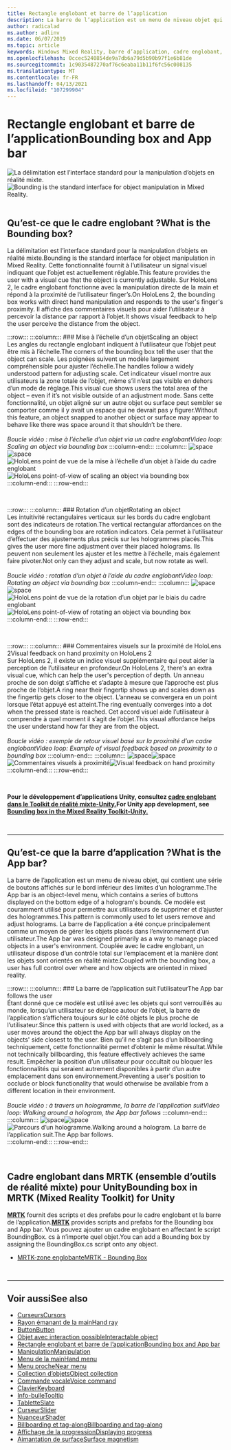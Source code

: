 ```yaml
---
title: Rectangle englobant et barre de l’application
description: La barre de l’application est un menu de niveau objet qui contient une série de boutons qui s’affichent sur le bord inférieur des limites d’un hologramme.
author: radicalad
ms.author: adlinv
ms.date: 06/07/2019
ms.topic: article
keywords: Windows Mixed Reality, barre d’application, cadre englobant, casque de réalité mixte, casque de réalité mixte, casque de réalité virtuelle, HoloLens, MRTK, boîte à outils de réalité mixte
ms.openlocfilehash: 0ccec5240854de9a7db6a79d5b90b97f1e6b81de
ms.sourcegitcommit: 1c9035487270af76c6eaba11b11f6fc56c008135
ms.translationtype: MT
ms.contentlocale: fr-FR
ms.lasthandoff: 04/13/2021
ms.locfileid: "107299904"
---
```

# <a name="bounding-box-and-app-bar"></a><span data-ttu-id="78ca6-104">Rectangle englobant et barre de l’application</span><span class="sxs-lookup"><span data-stu-id="78ca6-104">Bounding box and App bar</span></span>
<span data-ttu-id="78ca6-105">![La délimitation est l’interface standard pour la manipulation d’objets en réalité mixte.](images/UX_Hero_BoundingBox.jpg)</span><span class="sxs-lookup"><span data-stu-id="78ca6-105">![Bounding is the standard interface for object manipulation in Mixed Reality.](images/UX_Hero_BoundingBox.jpg)</span></span><br>
<br>

## <a name="what-is-the-bounding-box"></a><span data-ttu-id="78ca6-106">Qu’est-ce que le cadre englobant ?</span><span class="sxs-lookup"><span data-stu-id="78ca6-106">What is the Bounding box?</span></span>

<span data-ttu-id="78ca6-107">La délimitation est l’interface standard pour la manipulation d’objets en réalité mixte.</span><span class="sxs-lookup"><span data-stu-id="78ca6-107">Bounding is the standard interface for object manipulation in Mixed Reality.</span></span> <span data-ttu-id="78ca6-108">Cette fonctionnalité fournit à l’utilisateur un signal visuel indiquant que l’objet est actuellement réglable.</span><span class="sxs-lookup"><span data-stu-id="78ca6-108">This feature provides the user with a visual cue that the object is currently adjustable.</span></span> <span data-ttu-id="78ca6-109">Sur HoloLens 2, le cadre englobant fonctionne avec la manipulation directe de la main et répond à la proximité de l’utilisateur finger’s.</span><span class="sxs-lookup"><span data-stu-id="78ca6-109">On HoloLens 2, the bounding box works with direct hand manipulation and responds to the user's finger's proximity.</span></span> <span data-ttu-id="78ca6-110">Il affiche des commentaires visuels pour aider l’utilisateur à percevoir la distance par rapport à l’objet.</span><span class="sxs-lookup"><span data-stu-id="78ca6-110">It shows visual feedback to help the user perceive the distance from the object.</span></span>

:::row:::
    :::column:::
        ### <a name="scaling-an-objectbr"></a><span data-ttu-id="78ca6-111">Mise à l’échelle d’un objet</span><span class="sxs-lookup"><span data-stu-id="78ca6-111">Scaling an object</span></span><br>
        <span data-ttu-id="78ca6-112">Les angles du rectangle englobant indiquent à l’utilisateur que l’objet peut être mis à l’échelle.</span><span class="sxs-lookup"><span data-stu-id="78ca6-112">The corners of the bounding box tell the user that the object can scale.</span></span> <span data-ttu-id="78ca6-113">Les poignées suivent un modèle largement compréhensible pour ajuster l’échelle.</span><span class="sxs-lookup"><span data-stu-id="78ca6-113">The handles follow a widely understood pattern for adjusting scale.</span></span> <span data-ttu-id="78ca6-114">Cet indicateur visuel montre aux utilisateurs la zone totale de l’objet, même s’il n’est pas visible en dehors d’un mode de réglage.</span><span class="sxs-lookup"><span data-stu-id="78ca6-114">This visual cue shows users the total area of the object – even if it’s not visible outside of an adjustment mode.</span></span> <span data-ttu-id="78ca6-115">Sans cette fonctionnalité, un objet aligné sur un autre objet ou surface peut sembler se comporter comme il y avait un espace qui ne devrait pas y figurer.</span><span class="sxs-lookup"><span data-stu-id="78ca6-115">Without this feature, an object snapped to another object or surface may appear to behave like there was space around it that shouldn’t be there.</span></span><br>
        <br>
        <span data-ttu-id="78ca6-116">*Boucle vidéo : mise à l’échelle d’un objet via un cadre englobant*</span><span class="sxs-lookup"><span data-stu-id="78ca6-116">*Video loop: Scaling an object via bounding box*</span></span>
    :::column-end:::
        :::column:::
        <span data-ttu-id="78ca6-117">![space](images/spacer-20x582.png)</span><span class="sxs-lookup"><span data-stu-id="78ca6-117">![space](images/spacer-20x582.png)</span></span><br>
       <span data-ttu-id="78ca6-118">![HoloLens point de vue de la mise à l’échelle d’un objet à l’aide du cadre englobant](images/HoloLens2_BoundingBox.gif)</span><span class="sxs-lookup"><span data-stu-id="78ca6-118">![HoloLens point-of-view of scaling an object via bounding box](images/HoloLens2_BoundingBox.gif)</span></span><br>
    :::column-end:::
:::row-end:::

<br>

:::row:::
    :::column:::
        ### <a name="rotating-an-objectbr"></a><span data-ttu-id="78ca6-119">Rotation d’un objet</span><span class="sxs-lookup"><span data-stu-id="78ca6-119">Rotating an object</span></span><br>
        <span data-ttu-id="78ca6-120">Les intuitivité rectangulaires verticaux sur les bords du cadre englobant sont des indicateurs de rotation.</span><span class="sxs-lookup"><span data-stu-id="78ca6-120">The vertical rectangular affordances on the edges of the bounding box are rotation indicators.</span></span> <span data-ttu-id="78ca6-121">Cela permet à l’utilisateur d’effectuer des ajustements plus précis sur les hologrammes placés.</span><span class="sxs-lookup"><span data-stu-id="78ca6-121">This gives the user more fine adjustment over their placed holograms.</span></span> <span data-ttu-id="78ca6-122">Ils peuvent non seulement les ajuster et les mettre à l’échelle, mais également faire pivoter.</span><span class="sxs-lookup"><span data-stu-id="78ca6-122">Not only can they adjust and scale, but now rotate as well.</span></span><br>
        <br>
        <span data-ttu-id="78ca6-123">*Boucle vidéo : rotation d’un objet à l’aide du cadre englobant*</span><span class="sxs-lookup"><span data-stu-id="78ca6-123">*Video loop: Rotating an object via bounding box*</span></span>
    :::column-end:::
        :::column:::
        <span data-ttu-id="78ca6-124">![space](images/spacer-20x582.png)</span><span class="sxs-lookup"><span data-stu-id="78ca6-124">![space](images/spacer-20x582.png)</span></span><br>
       <span data-ttu-id="78ca6-125">![HoloLens point de vue de la rotation d’un objet par le biais du cadre englobant](images/HoloLens2_BoundingBox_Rotate.gif)</span><span class="sxs-lookup"><span data-stu-id="78ca6-125">![HoloLens point-of-view of rotating an object via bounding box](images/HoloLens2_BoundingBox_Rotate.gif)</span></span><br>
    :::column-end:::
:::row-end:::

<br>

:::row:::
    :::column:::
        ### <a name="visual-feedback-on-hand-proximity-on-hololens-2br"></a><span data-ttu-id="78ca6-126">Commentaires visuels sur la proximité de HoloLens 2</span><span class="sxs-lookup"><span data-stu-id="78ca6-126">Visual feedback on hand proximity on HoloLens 2</span></span><br>
        <span data-ttu-id="78ca6-127">Sur HoloLens 2, il existe un indice visuel supplémentaire qui peut aider la perception de l’utilisateur en profondeur.</span><span class="sxs-lookup"><span data-stu-id="78ca6-127">On HoloLens 2, there's an extra visual cue, which can help the user's perception of depth.</span></span> <span data-ttu-id="78ca6-128">Un anneau proche de son doigt s’affiche et s’adapte à mesure que l’approche est plus proche de l’objet.</span><span class="sxs-lookup"><span data-stu-id="78ca6-128">A ring near their fingertip shows up and scales down as the fingertip gets closer to the object.</span></span> <span data-ttu-id="78ca6-129">L’anneau se convergera en un point lorsque l’état appuyé est atteint.</span><span class="sxs-lookup"><span data-stu-id="78ca6-129">The ring eventually converges into a dot when the pressed state is reached.</span></span> <span data-ttu-id="78ca6-130">Cet accord visuel aide l’utilisateur à comprendre à quel moment il s’agit de l’objet.</span><span class="sxs-lookup"><span data-stu-id="78ca6-130">This visual affordance helps the user understand how far they are from the object.</span></span><br>
        <br>
        <span data-ttu-id="78ca6-131">*Boucle vidéo : exemple de retour visuel basé sur la proximité d’un cadre englobant*</span><span class="sxs-lookup"><span data-stu-id="78ca6-131">*Video loop: Example of visual feedback based on proximity to a bounding box*</span></span>
    :::column-end:::
        :::column:::
        <span data-ttu-id="78ca6-132">![space](images/spacer-20x582.png)</span><span class="sxs-lookup"><span data-stu-id="78ca6-132">![space](images/spacer-20x582.png)</span></span><br>
       <span data-ttu-id="78ca6-133">![Commentaires visuels à proximité](images/HoloLens2_Proximity.gif)</span><span class="sxs-lookup"><span data-stu-id="78ca6-133">![Visual feedback on hand proximity](images/HoloLens2_Proximity.gif)</span></span><br>
    :::column-end:::
:::row-end:::

<br>

<span data-ttu-id="78ca6-134">**Pour le développement d’applications Unity, consultez [cadre englobant dans le Toolkit de réalité mixte-Unity.](https://microsoft.github.io/MixedRealityToolkit-Unity/Documentation/README_BoundingBox.html)**</span><span class="sxs-lookup"><span data-stu-id="78ca6-134">**For Unity app development, see [Bounding box in the Mixed Reality Toolkit-Unity.](https://microsoft.github.io/MixedRealityToolkit-Unity/Documentation/README_BoundingBox.html)**</span></span>

<br>

---

## <a name="what-is-the-app-bar"></a><span data-ttu-id="78ca6-135">Qu’est-ce que la barre d’application ?</span><span class="sxs-lookup"><span data-stu-id="78ca6-135">What is the App bar?</span></span>

<span data-ttu-id="78ca6-136">La barre de l’application est un menu de niveau objet, qui contient une série de boutons affichés sur le bord inférieur des limites d’un hologramme.</span><span class="sxs-lookup"><span data-stu-id="78ca6-136">The App bar is an object-level menu, which contains a series of buttons displayed on the bottom edge of a hologram's bounds.</span></span> <span data-ttu-id="78ca6-137">Ce modèle est couramment utilisé pour permettre aux utilisateurs de supprimer et d’ajuster des hologrammes.</span><span class="sxs-lookup"><span data-stu-id="78ca6-137">This pattern is commonly used to let users remove and adjust holograms.</span></span> <span data-ttu-id="78ca6-138">La barre de l’application a été conçue principalement comme un moyen de gérer les objets placés dans l’environnement d’un utilisateur.</span><span class="sxs-lookup"><span data-stu-id="78ca6-138">The App bar was designed primarily as a way to manage placed objects in a user's environment.</span></span> <span data-ttu-id="78ca6-139">Couplée avec le cadre englobant, un utilisateur dispose d’un contrôle total sur l’emplacement et la manière dont les objets sont orientés en réalité mixte.</span><span class="sxs-lookup"><span data-stu-id="78ca6-139">Coupled with the bounding box, a user has full control over where and how objects are oriented in mixed reality.</span></span>

:::row:::
    :::column:::
        ### <a name="the-app-bar-follows-the-userbr"></a><span data-ttu-id="78ca6-140">La barre de l’application suit l’utilisateur</span><span class="sxs-lookup"><span data-stu-id="78ca6-140">The App bar follows the user</span></span><br>
        <span data-ttu-id="78ca6-141">Étant donné que ce modèle est utilisé avec les objets qui sont verrouillés au monde, lorsqu’un utilisateur se déplace autour de l’objet, la barre de l’application s’affichera toujours sur le côté objets le plus proche de l’utilisateur.</span><span class="sxs-lookup"><span data-stu-id="78ca6-141">Since this pattern is used with objects that are world locked, as a user moves around the object the App bar will always display on the objects' side closest to the user.</span></span> <span data-ttu-id="78ca6-142">Bien qu’il ne s’agit pas d’un billboarding techniquement, cette fonctionnalité permet d’obtenir le même résultat.</span><span class="sxs-lookup"><span data-stu-id="78ca6-142">While not technically billboarding, this feature effectively achieves the same result.</span></span> <span data-ttu-id="78ca6-143">Empêcher la position d’un utilisateur pour occultait ou bloquer les fonctionnalités qui seraient autrement disponibles à partir d’un autre emplacement dans son environnement.</span><span class="sxs-lookup"><span data-stu-id="78ca6-143">Preventing a user's position to occlude or block functionality that would otherwise be available from a different location in their environment.</span></span> <br>
        <br>
        <span data-ttu-id="78ca6-144">*Boucle vidéo : à travers un hologramme, la barre de l’application suit*</span><span class="sxs-lookup"><span data-stu-id="78ca6-144">*Video loop: Walking around a hologram, the App bar follows*</span></span>
    :::column-end:::
        :::column:::
        <span data-ttu-id="78ca6-145">![space](images/spacer-20x582.png)</span><span class="sxs-lookup"><span data-stu-id="78ca6-145">![space](images/spacer-20x582.png)</span></span><br>
       <span data-ttu-id="78ca6-146">![Parcours d’un hologramme.</span><span class="sxs-lookup"><span data-stu-id="78ca6-146">![Walking around a hologram.</span></span> <span data-ttu-id="78ca6-147">La barre de l’application suit.](images/HoloLens2_AppBarFollowing.gif)</span><span class="sxs-lookup"><span data-stu-id="78ca6-147">The App bar follows.](images/HoloLens2_AppBarFollowing.gif)</span></span><br>
    :::column-end:::
:::row-end:::

<br>


## <a name="bounding-box-in-mrtk-mixed-reality-toolkit-for-unity"></a><span data-ttu-id="78ca6-148">Cadre englobant dans MRTK (ensemble d’outils de réalité mixte) pour Unity</span><span class="sxs-lookup"><span data-stu-id="78ca6-148">Bounding box in MRTK (Mixed Reality Toolkit) for Unity</span></span>
<span data-ttu-id="78ca6-149">**[MRTK](https://github.com/Microsoft/MixedRealityToolkit-Unity)** fournit des scripts et des prefabs pour le cadre englobant et la barre de l’application.</span><span class="sxs-lookup"><span data-stu-id="78ca6-149">**[MRTK](https://github.com/Microsoft/MixedRealityToolkit-Unity)** provides scripts and prefabs for the Bounding box and App bar.</span></span> <span data-ttu-id="78ca6-150">Vous pouvez ajouter un cadre englobant en affectant le script BoundingBox. cs à n’importe quel objet.</span><span class="sxs-lookup"><span data-stu-id="78ca6-150">You can add a Bounding box by assigning the BoundingBox.cs script onto any object.</span></span>

* [<span data-ttu-id="78ca6-151">MRTK-zone englobante</span><span class="sxs-lookup"><span data-stu-id="78ca6-151">MRTK - Bounding Box</span></span>](https://docs.microsoft.com/windows/mixed-reality/mrtk-unity/features/ux-building-blocks/bounding-box)


<br>

---


## <a name="see-also"></a><span data-ttu-id="78ca6-152">Voir aussi</span><span class="sxs-lookup"><span data-stu-id="78ca6-152">See also</span></span>

* [<span data-ttu-id="78ca6-153">Curseurs</span><span class="sxs-lookup"><span data-stu-id="78ca6-153">Cursors</span></span>](cursors.md)
* [<span data-ttu-id="78ca6-154">Rayon émanant de la main</span><span class="sxs-lookup"><span data-stu-id="78ca6-154">Hand ray</span></span>](point-and-commit.md)
* [<span data-ttu-id="78ca6-155">Button</span><span class="sxs-lookup"><span data-stu-id="78ca6-155">Button</span></span>](button.md)
* [<span data-ttu-id="78ca6-156">Objet avec interaction possible</span><span class="sxs-lookup"><span data-stu-id="78ca6-156">Interactable object</span></span>](interactable-object.md)
* [<span data-ttu-id="78ca6-157">Rectangle englobant et barre de l’application</span><span class="sxs-lookup"><span data-stu-id="78ca6-157">Bounding box and App bar</span></span>](app-bar-and-bounding-box.md)
* [<span data-ttu-id="78ca6-158">Manipulation</span><span class="sxs-lookup"><span data-stu-id="78ca6-158">Manipulation</span></span>](direct-manipulation.md)
* [<span data-ttu-id="78ca6-159">Menu de la main</span><span class="sxs-lookup"><span data-stu-id="78ca6-159">Hand menu</span></span>](hand-menu.md)
* [<span data-ttu-id="78ca6-160">Menu proche</span><span class="sxs-lookup"><span data-stu-id="78ca6-160">Near menu</span></span>](near-menu.md)
* [<span data-ttu-id="78ca6-161">Collection d’objets</span><span class="sxs-lookup"><span data-stu-id="78ca6-161">Object collection</span></span>](object-collection.md)
* [<span data-ttu-id="78ca6-162">Commande vocale</span><span class="sxs-lookup"><span data-stu-id="78ca6-162">Voice command</span></span>](voice-input.md)
* [<span data-ttu-id="78ca6-163">Clavier</span><span class="sxs-lookup"><span data-stu-id="78ca6-163">Keyboard</span></span>](keyboard.md)
* [<span data-ttu-id="78ca6-164">Info-bulle</span><span class="sxs-lookup"><span data-stu-id="78ca6-164">Tooltip</span></span>](tooltip.md)
* [<span data-ttu-id="78ca6-165">Tablette</span><span class="sxs-lookup"><span data-stu-id="78ca6-165">Slate</span></span>](slate.md)
* [<span data-ttu-id="78ca6-166">Curseur</span><span class="sxs-lookup"><span data-stu-id="78ca6-166">Slider</span></span>](slider.md)
* [<span data-ttu-id="78ca6-167">Nuanceur</span><span class="sxs-lookup"><span data-stu-id="78ca6-167">Shader</span></span>](shader.md)
* [<span data-ttu-id="78ca6-168">Billboarding et tag-along</span><span class="sxs-lookup"><span data-stu-id="78ca6-168">Billboarding and tag-along</span></span>](billboarding-and-tag-along.md)
* [<span data-ttu-id="78ca6-169">Affichage de la progression</span><span class="sxs-lookup"><span data-stu-id="78ca6-169">Displaying progress</span></span>](progress.md)
* [<span data-ttu-id="78ca6-170">Aimantation de surface</span><span class="sxs-lookup"><span data-stu-id="78ca6-170">Surface magnetism</span></span>](surface-magnetism.md)
